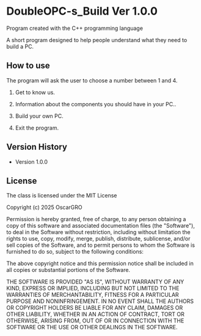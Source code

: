  # DoubleOPC-s_Build  Ver 1.0.0

Program created with the C++ programming language

A short program designed to help people understand what they need to build a PC.

## How to use
The program will ask the user to choose a number between 1 and 4.
 
1. Get to know us.

2.  Information about the components you should have in your PC..

3. Build your own PC.

4. Exit the program.


## Version History
- Version 1.0.0


## License
The class is licensed under the MIT License

Copyright (c) 2025 OscarGRO

Permission is hereby granted, free of charge, to any person obtaining a copy
of this software and associated documentation files (the "Software"), to deal
in the Software without restriction, including without limitation the rights
to use, copy, modify, merge, publish, distribute, sublicense, and/or sell
copies of the Software, and to permit persons to whom the Software is
furnished to do so, subject to the following conditions:

The above copyright notice and this permission notice shall be included in all
copies or substantial portions of the Software.

THE SOFTWARE IS PROVIDED "AS IS", WITHOUT WARRANTY OF ANY KIND, EXPRESS OR
IMPLIED, INCLUDING BUT NOT LIMITED TO THE WARRANTIES OF MERCHANTABILITY,
FITNESS FOR A PARTICULAR PURPOSE AND NONINFRINGEMENT. IN NO EVENT SHALL THE
AUTHORS OR COPYRIGHT HOLDERS BE LIABLE FOR ANY CLAIM, DAMAGES OR OTHER
LIABILITY, WHETHER IN AN ACTION OF CONTRACT, TORT OR OTHERWISE, ARISING FROM,
OUT OF OR IN CONNECTION WITH THE SOFTWARE OR THE USE OR OTHER DEALINGS IN THE
SOFTWARE.
